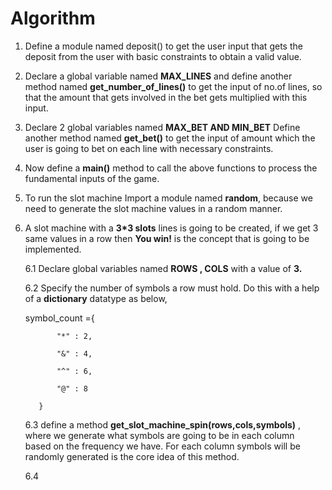 # Algorithm

1. Define a module named deposit() to get the user input that gets the deposit from the user with basic constraints to obtain a valid value.

2. Declare a global variable named **MAX_LINES** and define another method named **get_number_of_lines()** to get the input of no.of lines, so that the amount that gets involved in the bet gets multiplied with this input.

3. Declare 2 global variables named **MAX_BET AND MIN_BET** Define another method named **get_bet()** to get the input of amount which the user is going to bet on each line with necessary constraints.

4. Now define a **main()** method to call the above functions to process the fundamental inputs of the game.

5. To run the slot machine Import a module named **random**, because we need to generate the slot machine values in a random manner.

6. A slot machine with a **3*3 slots** lines is going to be created, if we get 3 same values in a row then **You win!** is the concept that is going to be implemented.

   6.1 Declare global variables named **ROWS , COLS** with a value of **3.**

   6.2 Specify the number of symbols a row must hold. Do this with a help of a **dictionary** datatype as below,

   symbol_count ={
   
              "*" : 2,
   
              "&" : 4,
   
              "^" : 6,
   
              "@" : 8
   
          }

     6.3 define a method **get_slot_machine_spin(rows,cols,symbols)** , where we generate what symbols are going to be in each column     
         based on the frequency we have. For each column symbols will be randomly generated is the core idea of this method.

     6.4 

   
 
